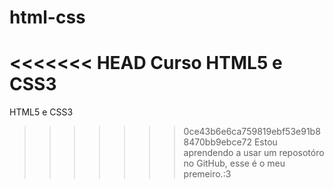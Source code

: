 # html-css
<<<<<<< HEAD
 Curso HTML5 e CSS3
=======
HTML5 e CSS3
>>>>>>> 0ce43b6e6ca759819ebf53e91b88470bb9ebce72
   Estou aprendendo a usar um reposotóro no GitHub, esse é o meu premeiro.:3
